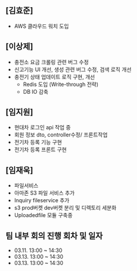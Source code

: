 ## [김효준]
- AWS 클라우드 워치 도입

## [이상제]
- 충전소 요금 크롤링 관련 버그 수정
- 신고기능 UI 개선, 생성 관련 버그 수정, 검색 로직 개선
- 충전기 상태 업데이트 로직 구현, 개선
  - Redis 도입 (Write-through 전략)
  - DB IO 감축

## [임지원]
- 현대차 로그인 api 작업 중
- 회원 정보 dto, controller수정/ 프론트작업
- 전기차 등록 기능 구현
- 전기차 등록 프론트 구현

## [임재욱]
- 파일서비스 
- 아마존 S3 파일 서비스 추가 
- Inquiry fileservice 추가 
- s3 prod버켓 dev버켓 분리 및 디렉토리 세분화 
- Uploadedfile 모듈 구축중

## 팀 내부 회의 진행 회차 및 일자
- 03.11. 13:00 ~ 14:30
- 03.13. 13:00 ~ 14:30
- 03.13. 13:00 ~ 14:30